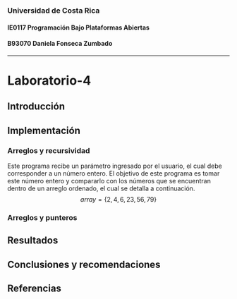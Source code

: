 ### Universidad de Costa Rica
#### IE0117 Programación Bajo Plataformas Abiertas
#### B93070 Daniela Fonseca Zumbado
---
# Laboratorio-4

## Introducción
## Implementación
### Arreglos y recursividad
Este programa recibe un parámetro ingresado por el usuario, el cual debe corresponder a un número entero. El objetivo de este programa es tomar este número entero y compararlo con los números que se encuentran dentro de un arreglo ordenado, el cual se detalla a continuación.
$$array = \{ 2, 4, 6, 23, 56, 79 \}$$
### Arreglos y punteros

## Resultados
## Conclusiones y recomendaciones
## Referencias
